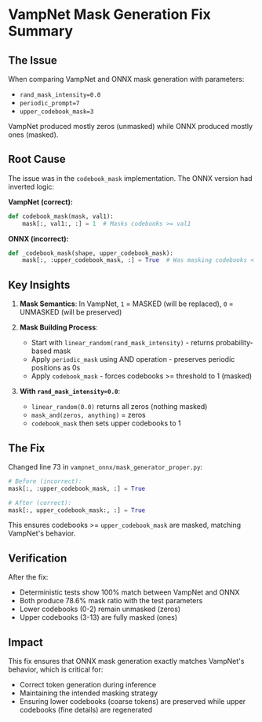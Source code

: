 # VampNet Mask Generation Fix Summary

## The Issue

When comparing VampNet and ONNX mask generation with parameters:
- `rand_mask_intensity=0.0`
- `periodic_prompt=7`
- `upper_codebook_mask=3`

VampNet produced mostly zeros (unmasked) while ONNX produced mostly ones (masked).

## Root Cause

The issue was in the `codebook_mask` implementation. The ONNX version had inverted logic:

**VampNet (correct):**
```python
def codebook_mask(mask, val1):
    mask[:, val1:, :] = 1  # Masks codebooks >= val1
```

**ONNX (incorrect):**
```python
def _codebook_mask(shape, upper_codebook_mask):
    mask[:, :upper_codebook_mask, :] = True  # Was masking codebooks < upper_codebook_mask
```

## Key Insights

1. **Mask Semantics**: In VampNet, `1` = MASKED (will be replaced), `0` = UNMASKED (will be preserved)

2. **Mask Building Process**:
   - Start with `linear_random(rand_mask_intensity)` - returns probability-based mask
   - Apply `periodic_mask` using AND operation - preserves periodic positions as 0s
   - Apply `codebook_mask` - forces codebooks >= threshold to 1 (masked)

3. **With `rand_mask_intensity=0.0`**:
   - `linear_random(0.0)` returns all zeros (nothing masked)
   - `mask_and(zeros, anything)` = zeros
   - `codebook_mask` then sets upper codebooks to 1

## The Fix

Changed line 73 in `vampnet_onnx/mask_generator_proper.py`:
```python
# Before (incorrect):
mask[:, :upper_codebook_mask, :] = True

# After (correct):
mask[:, upper_codebook_mask:, :] = True
```

This ensures codebooks >= `upper_codebook_mask` are masked, matching VampNet's behavior.

## Verification

After the fix:
- Deterministic tests show 100% match between VampNet and ONNX
- Both produce 78.6% mask ratio with the test parameters
- Lower codebooks (0-2) remain unmasked (zeros)
- Upper codebooks (3-13) are fully masked (ones)

## Impact

This fix ensures that ONNX mask generation exactly matches VampNet's behavior, which is critical for:
- Correct token generation during inference
- Maintaining the intended masking strategy
- Ensuring lower codebooks (coarse tokens) are preserved while upper codebooks (fine details) are regenerated